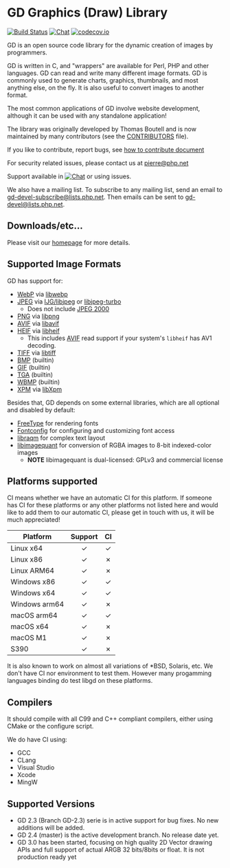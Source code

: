 # GD Graphics (Draw) Library
[![Build Status](https://scan.coverity.com/projects/3810/badge.svg)](https://scan.coverity.com/projects/libgd)
[![Chat](https://badges.gitter.im/libgd/libgd.svg)](https://gitter.im/libgd/libgd)
[![codecov.io](https://codecov.io/github/libgd/libgd/coverage.svg?branch=master)](https://codecov.io/github/libgd/libgd/)

GD is an open source code library for the dynamic creation of images by
programmers.

GD is written in C, and "wrappers" are available for Perl, PHP and other
languages. GD can read and write many different image formats. GD is commonly
used to generate charts, graphics, thumbnails, and most anything else, on the
fly. It is also useful to convert images to another format.

The most common applications of GD involve website development, although it
can be used with any standalone application!

The library was originally developed by Thomas Boutell and is now maintained
by many contributors (see the [CONTRIBUTORS](CONTRIBUTORS) file).

If you like to contribute, report bugs, see [how to contribute document](CONTRIBUTING.md)

For security related issues, please contact us at pierre@php.net

Support available in
[![Chat](https://badges.gitter.im/libgd/libgd.svg)](https://gitter.im/libgd/libgd)
or using issues.

We also have a mailing list. To subscribe to any mailing list,
send an email to gd-devel-subscribe@lists.php.net.
Then emails can be sent to gd-devel@lists.php.net.

## Downloads/etc...

Please visit our [homepage](https://www.libgd.org/) for more details.

## Supported Image Formats

GD has support for:

* [WebP](https://en.wikipedia.org/wiki/WebP)
  via [libwebp](https://developers.google.com/speed/webp/)
* [JPEG](https://en.wikipedia.org/wiki/JPEG)
  via [IJG/libjpeg](http://www.ijg.org/)
  or [libjpeg-turbo](http://libjpeg-turbo.virtualgl.org/)
  * Does not include [JPEG 2000](https://en.wikipedia.org/wiki/JPEG_2000)
* [PNG](https://en.wikipedia.org/wiki/Portable_Network_Graphics)
  via [libpng](http://www.libpng.org/)
* [AVIF](https://en.wikipedia.org/wiki/AV1#AV1_Image_File_Format_(AVIF))
  via [libavif](https://github.com/AOMediaCodec/libavif)
* [HEIF](https://en.wikipedia.org/wiki/High_Efficiency_Image_File_Format)
  via [libheif](https://github.com/strukturag/libheif/)
  * This includes [AVIF](https://en.wikipedia.org/wiki/AV1#AV1_Image_File_Format_%28AVIF%29)
    read support if your system's `libheif` has AV1 decoding.
* [TIFF](https://en.wikipedia.org/wiki/Tagged_Image_File_Format)
  via [libtiff](http://www.libtiff.org/)
* [BMP](https://en.wikipedia.org/wiki/BMP_file_format) (builtin)
* [GIF](https://en.wikipedia.org/wiki/GIF) (builtin)
* [TGA](https://en.wikipedia.org/wiki/Truevision_TGA) (builtin)
* [WBMP](https://en.wikipedia.org/wiki/Wireless_Application_Protocol_Bitmap_Format)
  (builtin)
* [XPM](https://en.wikipedia.org/wiki/X_PixMap)
  via [libXpm](http://xorg.freedesktop.org/)

Besides that, GD depends on some external libraries, which are all optional
and disabled by default:

* [FreeType](https://freetype.org) for rendering fonts
* [Fontconfig](https://fontconfig.org) for configuring and customizing font access
* [libraqm](https://github.com/HOST-Oman/libraqm) for complex text layout
* [libimagequant](https://pngquant.org/lib) for conversion of RGBA images
  to 8-bit indexed-color images
  * **NOTE** libimagequant is dual-licensed: GPLv3 and commercial license


## Platforms supported

CI means whether we have an automatic CI for this platform.
If someone has CI for these platforms or any other platforms not listed here
and would like to add them to our automatic CI, please get in touch with us,
it will be much appreciated!

| Platform      | Support | CI |
|---------------|:-------:|:--:|
| Linux x64     | ✓       | ✓ |
| Linux x86     | ✓       | ✗ |
| Linux ARM64   | ✓       | ✗ |
| Windows x86   | ✓       | ✓ |
| Windows x64   | ✓       | ✓ |
| Windows arm64 | ✓       | ✗ |
| macOS arm64   | ✓       | ✓ |
| macOS x64     | ✓       | ✗ |
| macOS M1      | ✓       | ✗ |
| S390          | ✓       | ✗ |

It is also known to work on almost all variations of *BSD, Solaris, etc.
We don't have CI nor environment to test them.
However many progamming languages binding do test libgd on these platforms.

## Compilers

It should compile with all C99 and C++ compliant compilers,
either using CMake or the configure script.

We do have CI using:
- GCC
- CLang
- Visual Studio
- Xcode
- MingW

## Supported Versions

- GD 2.3 (Branch GD-2.3) serie is in active support for bug fixes.
  No new additions will be added.
- GD 2.4 (master) is the active development branch. No release date yet.
- GD 3.0 has been started, focusing on high quality 2D Vector drawing APIs
  and full support of actual ARGB 32 bits/8bits or float.
  It is not production ready yet
